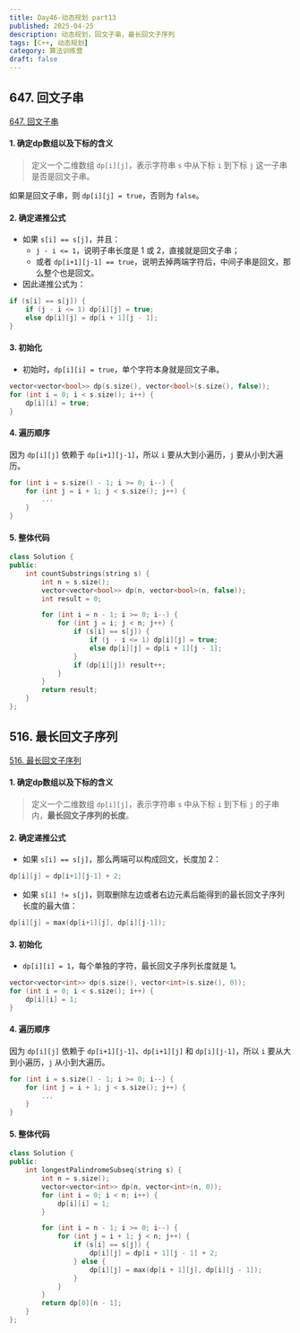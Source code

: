 ```yaml
---
title: Day46-动态规划 part13
published: 2025-04-25
description: 动态规划，回文子串，最长回文子序列 
tags: [C++, 动态规划]
category: 算法训练营
draft: false
---
```


## 647. 回文子串

[647. 回文子串](https://leetcode.cn/problems/palindromic-substrings/)

#### 1. 确定dp数组以及下标的含义

> 定义一个二维数组 `dp[i][j]`，表示字符串 `s` 中从下标 `i` 到下标 `j` 这一子串是否是回文子串。

如果是回文子串，则 `dp[i][j] = true`，否则为 `false`。

#### 2. 确定递推公式

- 如果 `s[i] == s[j]`，并且：
  - `j - i <= 1`，说明子串长度是 1 或 2，直接就是回文子串；
  - 或者 `dp[i+1][j-1] == true`，说明去掉两端字符后，中间子串是回文，那么整个也是回文。
- 因此递推公式为：
```cpp
if (s[i] == s[j]) {
    if (j - i <= 1) dp[i][j] = true;
    else dp[i][j] = dp[i + 1][j - 1];
}
```

#### 3. 初始化

- 初始时，`dp[i][i] = true`，单个字符本身就是回文子串。

```cpp
vector<vector<bool>> dp(s.size(), vector<bool>(s.size(), false));
for (int i = 0; i < s.size(); i++) {
    dp[i][i] = true;
}
```

#### 4. 遍历顺序

因为 `dp[i][j]` 依赖于 `dp[i+1][j-1]`，所以 `i` 要从大到小遍历，`j` 要从小到大遍历。

```cpp
for (int i = s.size() - 1; i >= 0; i--) {
    for (int j = i + 1; j < s.size(); j++) {
        ...
    }
}
```

#### 5. 整体代码

```cpp
class Solution {
public:
    int countSubstrings(string s) {
        int n = s.size();
        vector<vector<bool>> dp(n, vector<bool>(n, false));
        int result = 0;

        for (int i = n - 1; i >= 0; i--) {
            for (int j = i; j < n; j++) {
                if (s[i] == s[j]) {
                    if (j - i <= 1) dp[i][j] = true;
                    else dp[i][j] = dp[i + 1][j - 1];
                }
                if (dp[i][j]) result++;
            }
        }
        return result;
    }
};
```

## 516. 最长回文子序列

[516. 最长回文子序列](https://leetcode.cn/problems/longest-palindromic-subsequence/)

#### 1. 确定dp数组以及下标的含义

> 定义一个二维数组 `dp[i][j]`，表示字符串 `s` 中从下标 `i` 到下标 `j` 的子串内，**最长回文子序列的长度**。

#### 2. 确定递推公式

- 如果 `s[i] == s[j]`，那么两端可以构成回文，长度加 2：
```cpp
dp[i][j] = dp[i+1][j-1] + 2;
```
- 如果 `s[i] != s[j]`，则取删除左边或者右边元素后能得到的最长回文子序列长度的最大值：
```cpp
dp[i][j] = max(dp[i+1][j], dp[i][j-1]);
```

#### 3. 初始化

- `dp[i][i] = 1`，每个单独的字符，最长回文子序列长度就是 1。

```cpp
vector<vector<int>> dp(s.size(), vector<int>(s.size(), 0));
for (int i = 0; i < s.size(); i++) {
    dp[i][i] = 1;
}
```

#### 4. 遍历顺序

因为 `dp[i][j]` 依赖于 `dp[i+1][j-1]`、`dp[i+1][j]` 和 `dp[i][j-1]`，所以 `i` 要从大到小遍历，`j` 从小到大遍历。

```cpp
for (int i = s.size() - 1; i >= 0; i--) {
    for (int j = i + 1; j < s.size(); j++) {
        ...
    }
}
```

#### 5. 整体代码

```cpp
class Solution {
public:
    int longestPalindromeSubseq(string s) {
        int n = s.size();
        vector<vector<int>> dp(n, vector<int>(n, 0));
        for (int i = 0; i < n; i++) {
            dp[i][i] = 1;
        }

        for (int i = n - 1; i >= 0; i--) {
            for (int j = i + 1; j < n; j++) {
                if (s[i] == s[j]) {
                    dp[i][j] = dp[i + 1][j - 1] + 2;
                } else {
                    dp[i][j] = max(dp[i + 1][j], dp[i][j - 1]);
                }
            }
        }
        return dp[0][n - 1];
    }
};
```

